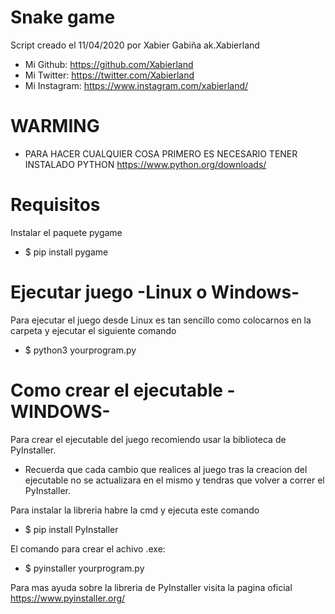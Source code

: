 # Snake game
 
Script creado el 11/04/2020 por Xabier Gabiña ak.Xabierland
- Mi Github: https://github.com/Xabierland
- Mi Twitter: https://twitter.com/Xabierland
- Mi Instagram: https://www.instagram.com/xabierland/

# WARMING
- PARA HACER CUALQUIER COSA PRIMERO ES NECESARIO TENER INSTALADO PYTHON https://www.python.org/downloads/

# Requisitos
Instalar el paquete pygame
- $ pip install pygame

# Ejecutar juego -Linux o Windows-
Para ejecutar el juego desde Linux es tan sencillo como colocarnos en la carpeta y ejecutar el siguiente comando
- $ python3 yourprogram.py

# Como crear el ejecutable -WINDOWS-
Para crear el ejecutable del juego recomiendo usar la biblioteca de PyInstaller.
- Recuerda que cada cambio que realices al juego tras la creacion del ejecutable no se actualizara en el mismo y tendras que volver a correr el PyInstaller.

Para instalar la libreria habre la cmd y ejecuta este comando
- $ pip install PyInstaller

El comando para crear el achivo .exe:
- $ pyinstaller yourprogram.py

Para mas ayuda sobre la libreria de PyInstaller visita la pagina oficial https://www.pyinstaller.org/ 
